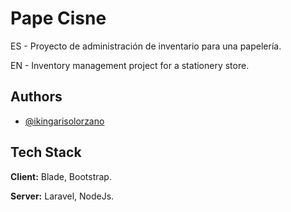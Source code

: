 
# Pape Cisne

ES - Proyecto de administración de inventario para una papelería.

EN -  Inventory management project for a stationery store.





## Authors

- [@ikingarisolorzano](https://www.github.com/ikingarisolorzano)


## Tech Stack

**Client:** Blade, Bootstrap.

**Server:** Laravel, NodeJs.

